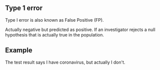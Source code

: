 ## Type 1 error
Type I error is also known as False Positive (FP).

Actually negative but predicted as positive.
If an investigator rejects a null hypothesis that is actually true in the population.

## Example
The test result says I have coronavirus, but actually I don't. 
